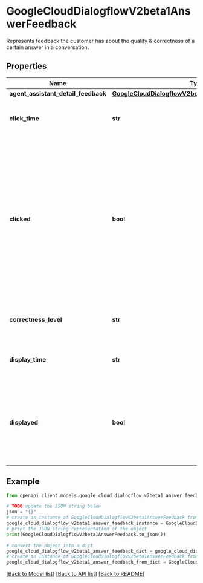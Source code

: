 # GoogleCloudDialogflowV2beta1AnswerFeedback

Represents feedback the customer has about the quality & correctness of a certain answer in a conversation.

## Properties

Name | Type | Description | Notes
------------ | ------------- | ------------- | -------------
**agent_assistant_detail_feedback** | [**GoogleCloudDialogflowV2beta1AgentAssistantFeedback**](GoogleCloudDialogflowV2beta1AgentAssistantFeedback.md) |  | [optional] 
**click_time** | **str** | Time when the answer/item was clicked. | [optional] 
**clicked** | **bool** | Indicates whether the answer/item was clicked by the human agent or not. Default to false. For knowledge search, the answer record is considered to be clicked if the answer was copied or any URI was clicked. | [optional] 
**correctness_level** | **str** | The correctness level of the specific answer. | [optional] 
**display_time** | **str** | Time when the answer/item was displayed. | [optional] 
**displayed** | **bool** | Indicates whether the answer/item was displayed to the human agent in the agent desktop UI. Default to false. | [optional] 

## Example

```python
from openapi_client.models.google_cloud_dialogflow_v2beta1_answer_feedback import GoogleCloudDialogflowV2beta1AnswerFeedback

# TODO update the JSON string below
json = "{}"
# create an instance of GoogleCloudDialogflowV2beta1AnswerFeedback from a JSON string
google_cloud_dialogflow_v2beta1_answer_feedback_instance = GoogleCloudDialogflowV2beta1AnswerFeedback.from_json(json)
# print the JSON string representation of the object
print(GoogleCloudDialogflowV2beta1AnswerFeedback.to_json())

# convert the object into a dict
google_cloud_dialogflow_v2beta1_answer_feedback_dict = google_cloud_dialogflow_v2beta1_answer_feedback_instance.to_dict()
# create an instance of GoogleCloudDialogflowV2beta1AnswerFeedback from a dict
google_cloud_dialogflow_v2beta1_answer_feedback_from_dict = GoogleCloudDialogflowV2beta1AnswerFeedback.from_dict(google_cloud_dialogflow_v2beta1_answer_feedback_dict)
```
[[Back to Model list]](../README.md#documentation-for-models) [[Back to API list]](../README.md#documentation-for-api-endpoints) [[Back to README]](../README.md)


